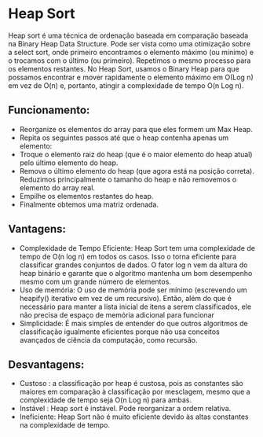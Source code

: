 # Heap Sort
Heap sort é uma técnica de ordenação baseada em comparação baseada na Binary Heap Data Structure. Pode ser vista como uma otimização sobre a select sort, onde primeiro
encontramos o elemento máximo (ou mínimo) e o trocamos com o último (ou primeiro). Repetimos o mesmo processo para os elementos restantes. No Heap Sort, usamos o Binary Heap
para que possamos encontrar e mover rapidamente o elemento máximo em O(Log n) em vez de O(n) e, portanto, atingir a complexidade de tempo O(n Log n).
## Funcionamento:
- Reorganize os elementos do array para que eles formem um Max Heap.
- Repita os seguintes passos até que o heap contenha apenas um elemento:
- Troque o elemento raiz do heap (que é o maior elemento do heap atual) pelo último elemento do heap.
- Remova o último elemento do heap (que agora está na posição correta). Reduzimos principalmente o tamanho do heap e não removemos o elemento do array real.
- Empilhe os elementos restantes do heap.
- Finalmente obtemos uma matriz ordenada.
## Vantagens: 
- Complexidade de Tempo Eficiente: Heap Sort tem uma complexidade de tempo de O(n log n) em todos os casos. Isso o torna eficiente para classificar grandes conjuntos de dados. O fator log n vem da altura do heap binário e garante que o algoritmo mantenha um bom desempenho mesmo com um grande número de elementos.
- Uso de memória: O uso de memória pode ser mínimo (escrevendo um heapify() iterativo em vez de um recursivo). Então, além do que é necessário para manter a lista inicial de itens a serem classificados, ele não precisa de espaço de memória adicional para funcionar
- Simplicidade: É mais simples de entender do que outros algoritmos de classificação igualmente eficientes porque não usa conceitos avançados de ciência da computação, como recursão.
## Desvantagens:
- Custoso : a classificação por heap é custosa, pois as constantes são maiores em comparação à classificação por mesclagem, mesmo que a complexidade de tempo seja O(n Log n) para ambas.
- Instável : Heap sort é instável. Pode reorganizar a ordem relativa.
- Ineficiente: Heap Sort não é muito eficiente devido às altas constantes na complexidade de tempo.
